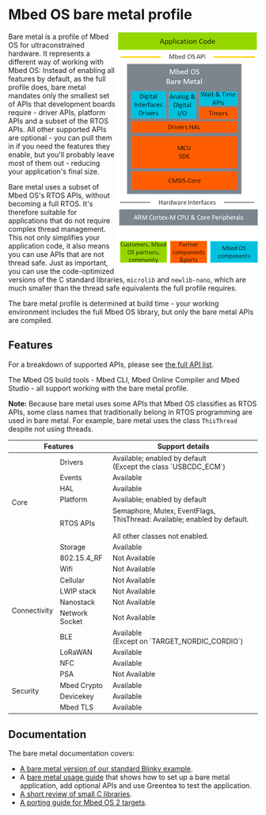 # Mbed OS bare metal profile

<img src="../../images/bare_metal_block_diagram.png" align="right" />

Bare metal is a profile of Mbed OS for ultraconstrained hardware. It represents a different way of working with Mbed OS: Instead of enabling all features by default, as the full profile does, bare metal mandates only the smallest set of APIs that development boards require - driver APIs, platform APIs and a subset of the RTOS APIs. All other supported APIs are optional - you can pull them in if you need the features they enable, but you'll probably leave most of them out - reducing your application's final size.

Bare metal uses a subset of Mbed OS's RTOS APIs, without becoming a full RTOS. It's therefore suitable for applications that do not require complex thread management. This not only simplifies your application code, it also means you can use APIs that are not thread safe. Just as important, you can use the code-optimized versions of the C standard libraries, `microlib` and `newlib-nano`, which are much smaller than the thread safe equivalents the full profile requires.

The bare metal profile is determined at build time - your working environment includes the full Mbed OS library, but only the bare metal APIs are compiled.

## Features

For a breakdown of supported APIs, please see [the full API list](../apis/index.html).

The Mbed OS build tools - Mbed CLI, Mbed Online Compiler and Mbed Studio - all support working with the bare metal profile.

<span class="notes">**Note:** Because bare metal uses some APIs that Mbed OS classifies as RTOS APIs, some class names that traditionally belong in RTOS programming are used in bare metal. For example, bare metal uses the class `ThisThread` despite not using threads.</span>

<table>
    <thead>
        <tr>
            <th colspan="2">Features</th>
            <th>Support details</th>
        </tr>
    </thead>
    <tbody>
        <tr>
            <td rowspan="6">Core</td>
            <td>Drivers</td>
            <td>Available; enabled by default <br>(Except the class `USBCDC_ECM`)</td>
        </tr>
        <tr>        
            <td>Events</td>
            <td>Available</td>
        </tr>
        <tr>        
            <td>HAL</td>
            <td>Available</td>
        </tr>
        <tr>        
            <td>Platform</td>
            <td>Available; enabled by default</td>
        </tr>
            <tr>        
            <td>RTOS APIs</td>
            <td>Semaphore, Mutex, EventFlags, ThisThread: Available; enabled by default.<br><br> All other classes not enabled.</td>
        </tr>
        <tr>        
            <td>Storage</td>
            <td>Available</td>
        <tr>
            <td rowspan="9">Connectivity</td>
            <td>802.15.4_RF</td>
            <td>Not Available</td>
        </tr>
        <tr>
            <td>Wifi</td>
            <td>Not Available</td>
        </tr>
        <tr>
            <td>Cellular</td>
            <td>Not Available</td>
        </tr>
        <tr>
            <td>LWIP stack</td>
            <td>Not Available</td>
        </tr>
        <tr>
            <td>Nanostack</td>
            <td>Not Available</td>
        </tr>
        <tr>
            <td>Network Socket</td>
            <td>Not Available</td>
        </tr>
        </tr>
        <tr>
            <td>BLE</td>
            <td>Available<br>(Except on `TARGET_NORDIC_CORDIO`)</td>
        </tr>    
        <tr>
            <td>LoRaWAN</td>
            <td>Available</td>
        </tr>  
        <tr>
            <td>NFC</td>
            <td>Available</td>
        </tr>
        <tr>
            <td rowspan="4">Security</td>
            <td>PSA</td>
            <td>Not Available</td>
        </tr>
        <tr>
            <td>Mbed Crypto</td>
            <td>Available</td>
        </tr>
        <tr>
            <td>Devicekey</td>
            <td>Available</td>
        </tr>  
        <tr>
            <td>Mbed TLS</td>
            <td>Available</td>
        </tr>
    </tbody>
</table>

## Documentation

The bare metal documentation covers:

- [A bare metal version of our standard Blinky example](../bare-metal/bare-metal-example.html).
- A [bare metal usage guide](../bare-metal/using-the-bare-metal-profile.html) that shows how to set up a bare metal application, add optional APIs and use Greentea to test the application.
- [A short review of small C libraries](../bare-metal/using-small-c-libraries.html).
- [A porting guide for Mbed OS 2 targets](../bare-metal/porting-a-target-from-mbed-os-2-to-mbed-os-6-bare-metal.html).

<!--
<table>
    <thead>
        <tr>
            <th colspan="2">Features</th>
            <th>Bare metal profile</th>
            <th>Full profile</th>
        </tr>
    </thead>
    <tbody>
        <tr>
            <td rowspan="7">Core</td>
            <td>Drivers</td>
            <td>Available <br>(Except the class `USBCDC_ECM`)</td>
            <td>Available</td>
        </tr>
        <tr>        
            <td >Events</td>
            <td>Available</td>
            <td>Available</td>
        </tr>
        <tr>        
            <td >HAL</td>
            <td>Available</td>
            <td>Available</td>
        </tr>
        <tr>        
            <td >Platform</td>
            <td>Available</td>
            <td>Available</td>
        </tr>
        <tr>        
            <td>RTOS</td>
            <td>Not Available</td>
            <td>Available</td>
        </tr>  
            <tr>        
            <td>RTOS APIs <br> (Semaphore, Mutex, EventFlags, ThisThread)</td>
            <td>Available</td>
            <td>Available</td>
        </tr>
        <tr>        
            <td>Storage</td>
            <td>Available</td>
            <td>Available</td>     
        <tr>
            <td rowspan="9">Connectivity</td>
            <td>802.15.4_RF</td>
            <td>Not Available</td>
            <td>Available</td>
        </tr>
        <tr>
            <td>Wifi</td>
            <td>Not Available</td>
            <td>Available</td>
        </tr>
        <tr>
            <td>Cellular</td>
            <td>Not Available</td>
            <td>Available</td>
        </tr>
        <tr>
            <td>LWIP stack</td>
            <td>Not Available</td>
            <td>Available</td>
        </tr>
        <tr>
            <td>Nanostack</td>
            <td>Not Available</td>
            <td>Available</td>
        </tr>
        <tr>
            <td>Network Socket</td>
            <td>Not Available></td>
            <td>Available</td>
        </tr>
        </tr>
        <tr>
            <td>BLE</td>
            <td>Available<br>(Except on `TARGET_NORDIC_CORDIO`)</td>
            <td>Available</td>
        </tr>    
        <tr>
            <td>LoRaWAN</td>
            <td>Available</td>
            <td>Available</td>
        </tr>  
        <tr>
            <td>NFC</td>
            <td>Available</td>
            <td>Available</td>
        </tr>
        <tr>
            <td rowspan="4">Security</td>
            <td>PSA</td>
            <td>Not Available</td>
            <td>Available</td>
        </tr>
        <tr>
            <td>Mbed Crypto</td>
            <td>Available</td>
            <td>Available</td>
        </tr>
        <tr>
            <td>Devicekey</td>
            <td>Available</td>
            <td>Available</td>
        </tr>  
        <tr>
            <td>Mbed TLS</td>
            <td>Available</td>
            <td>Available</td>
        </tr>
    </tbody>
</table>
-->
